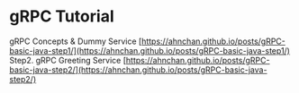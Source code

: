 # gRPC Tutorial

gRPC Concepts & Dummy Service [https://ahnchan.github.io/posts/gRPC-basic-java-step1/](https://ahnchan.github.io/posts/gRPC-basic-java-step1/)
Step2. gRPC Greeting Service [https://ahnchan.github.io/posts/gRPC-basic-java-step2/](https://ahnchan.github.io/posts/gRPC-basic-java-step2/) 

